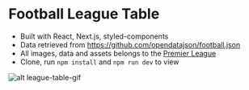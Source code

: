 # Football League Table
- Built with React, Next.js, styled-components
- Data retrieved from https://github.com/opendatajson/football.json
- All images, data and assets belongs to the [Premier League](https://www.premierleague.com/)
- Clone, run `npm install` and `npm run dev` to view

![alt league-table-gif](https://media.giphy.com/media/3o6vXHizm27iUGXdJu/giphy.gif)


